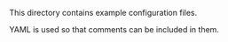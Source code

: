 This directory contains example configuration files.

YAML is used so that comments can be included in them.
